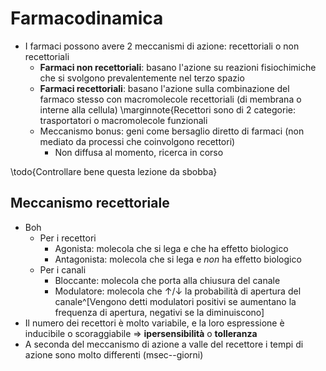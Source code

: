 # Farmacodinamica
- I farmaci possono avere 2 meccanismi di azione: recettoriali o non recettoriali
    - __Farmaci non recettoriali__: basano l'azione su reazioni fisiochimiche che si svolgono prevalentemente nel terzo spazio
    - __Farmaci recettoriali__: basano l'azione sulla combinazione del farmaco stesso con macromolecole recettoriali (di membrana o interne alla cellula) \marginnote{Recettori sono di 2 categorie: trasportatori o macromolecole funzionali
    - Meccanismo bonus: geni come bersaglio diretto di farmaci (non mediato da processi che coinvolgono recettori)
        - Non diffusa al momento, ricerca in corso

\todo{Controllare bene questa lezione da sbobba}

## Meccanismo recettoriale
- Boh
    - Per i recettori
        - Agonista: molecola che si lega e che ha effetto biologico
        - Antagonista: molecola che si lega e _non_ ha effetto biologico
    - Per i canali
        - Bloccante: molecola che porta alla chiusura del canale
        - Modulatore: molecola che ↑/↓ la probabilità di apertura del canale^[Vengono detti modulatori positivi se aumentano la frequenza di apertura, negativi se la diminuiscono]
- Il numero dei recettori è molto variabile, e la loro espressione è inducibile o scoraggiabile ⇒ __ipersensibilità__ o __tolleranza__
- A seconda del meccanismo di azione a valle del recettore i tempi di azione sono molto differenti (msec--giorni)

